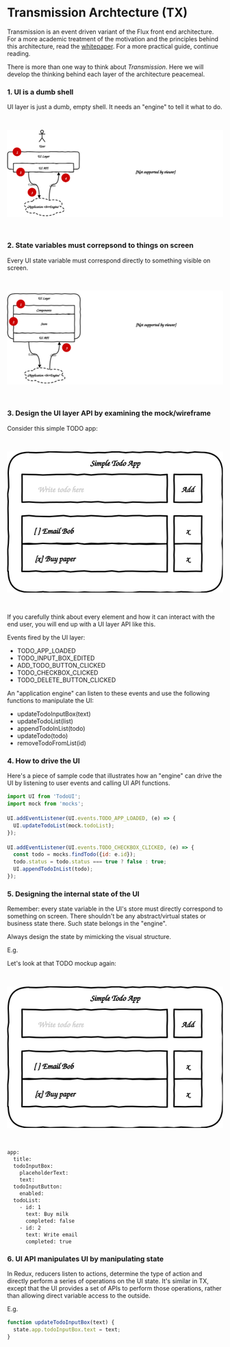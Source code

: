 # Transmission Archtecture (TX)

Transmission is an event driven variant of the Flux front end architecture. For a more academic treatment of the motivation and the principles behind this architecture, read the [whitepaper](./Transmission-TX-A-new-Flux-architecture.pdf). For a more practical guide, continue reading.

There is more than one way to think about *Transmission*. Here we will develop the thinking behind each layer of the architecture peacemeal.

### 1. UI is a dumb shell

UI layer is just a dumb, empty shell. It needs an "engine" to tell it what to do.

<br /><p align="center"><img src="Transmission-FE1.svg" /></p><br />

### 2. State variables must correpsond to things on screen

Every UI state variable must correspond directly to something visible on screen.

<br /><p align="center"><img src="Transmission-FE2.svg" /></p><br />

### 3. Design the UI layer API by examining the mock/wireframe

Consider this simple TODO app:

<br /><p align="center"><img src="Transmission-Mockup.svg" /></p><br />

If you carefully think about every element and how it can interact with the end user, you will end up with a UI layer API like this.

Events fired by the UI layer:

- TODO_APP_LOADED
- TODO_INPUT_BOX_EDITED
- ADD_TODO_BUTTON_CLICKED
- TODO_CHECKBOX_CLICKED
- TODO_DELETE_BUTTON_CLICKED

An "application engine" can listen to these events and use the following functions to manipulate the UI:

- updateTodoInputBox(text)
- updateTodoList(list)
- appendTodoInList(todo)
- updateTodo(todo)
- removeTodoFromList(id)

### 4. How to drive the UI

Here's a piece of sample code that illustrates how an "engine" can drive the UI by listening to user events and calling UI API functions.

```javascript
import UI from 'TodoUI';
import mock from 'mocks';

UI.addEventListener(UI.events.TODO_APP_LOADED, (e) => {
  UI.updateTodoList(mock.todoList);
});

UI.addEventListener(UI.events.TODO_CHECKBOX_CLICKED, (e) => {
  const todo = mocks.findTodo({id: e.id});
  todo.status = todo.status === true ? false : true;
  UI.appendTodoInList(todo);
});
```

### 5. Designing the internal state of the UI

Remember: every state variable in the UI's store must directly correspond to something on screen. There shouldn't be any abstract/virtual states or business state there. Such state belongs in the "engine".

Always design the state by mimicking the visual structure.

E.g.

Let's look at that TODO mockup again:

<br /><p align="center"><img src="Transmission-Mockup.svg" /></p><br />

```
app:
  title:
  todoInputBox:
    placeholderText:
    text:
  todoInputButton:
    enabled:
  todoList:
    - id: 1
      text: Buy milk
      completed: false
    - id: 2
      text: Write email
      completed: true
```

### 6. UI API manipulates UI by manipulating state

In Redux, reducers listen to actions, determine the type of action and directly perform a series of operations on the UI state. It's similar in TX, except that the UI provides a set of APIs to perform those operations, rather than allowing direct variable access to the outside.

E.g.

```javascript
function updateTodoInputBox(text) {
  state.app.todoInputBox.text = text;
}
```
